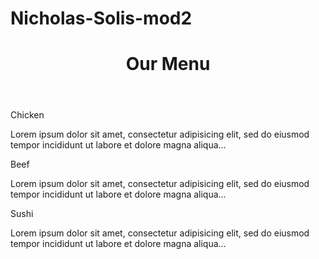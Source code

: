 # Nicholas-Solis-mod2
<!DOCTYPE html>
<html lang="en">
<head>
    <meta charset="UTF-8">
    <meta name="viewport" content="width=device-width, initial-scale=1.0">
    <title>Our Menu</title>
    <link rel="stylesheet" href="styles2.css">
</head>
<body>
    <header>
        <h1>Our Menu</h1>
    </header>
    <section class="menu">
        <div class="menu-item">
            <div class="menu-title chicken">Chicken</div>
            <p>Lorem ipsum dolor sit amet, consectetur adipisicing elit, sed do eiusmod tempor incididunt ut labore et dolore magna aliqua...</p>
        </div>
        <div class="menu-item">
            <div class="menu-title beef">Beef</div>
            <p>Lorem ipsum dolor sit amet, consectetur adipisicing elit, sed do eiusmod tempor incididunt ut labore et dolore magna aliqua...</p>
        </div>
        <div class="menu-item">
            <div class="menu-title sushi">Sushi</div>
            <p>Lorem ipsum dolor sit amet, consectetur adipisicing elit, sed do eiusmod tempor incididunt ut labore et dolore magna aliqua...</p>
        </div>
    </section>
</body>
</html>
